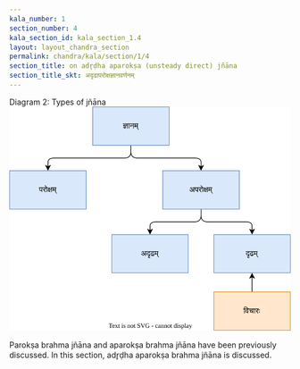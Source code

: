 ```yaml
---
kala_number: 1
section_number: 4
kala_section_id: kala_section_1.4
layout: layout_chandra_section
permalink: chandra/kala/section/1/4
section_title: on adr̥ḍha aparokṣa (unsteady direct) jñāna
section_title_skt: अदृढापरोक्षज्ञानवर्णनम्
---
```


<div class="diagram_title">Diagram 2: Types of jñāna</div>
<img src="/assets/images/kala/kala-01-gyana.svg" alt="types of gyana and it's cause" />

Parokṣa brahma jñāna and aparokṣa brahma jñāna have been previously discussed.
In this section, adr̥ḍha aparokṣa brahma jñāna is discussed.
